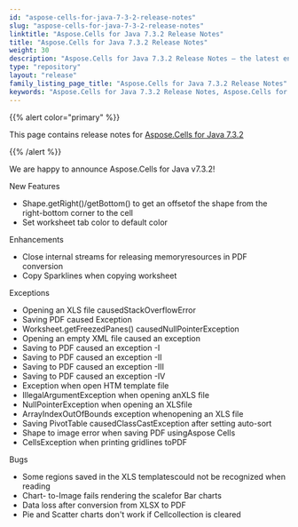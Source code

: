 ```yaml
---
id: "aspose-cells-for-java-7-3-2-release-notes"
slug: "aspose-cells-for-java-7-3-2-release-notes"
linktitle: "Aspose.Cells for Java 7.3.2 Release Notes"
title: "Aspose.Cells for Java 7.3.2 Release Notes"
weight: 30
description: "Aspose.Cells for Java 7.3.2 Release Notes – the latest enhancements, new features, and fixes."
type: "repository"
layout: "release"
family_listing_page_title: "Aspose.Cells for Java 7.3.2 Release Notes"
keywords: "Aspose.Cells for Java 7.3.2 Release Notes, Aspose.Cells for Java 7.3.2 updates and fixes"
---
```


{{% alert color="primary" %}} 

This page contains release notes for [Aspose.Cells for Java 7.3.2](https://releases.aspose.com/cells/java/new-releases/aspose.cells-for-java-7.3.2/)

{{% /alert %}} 

We are
happy to announce Aspose.Cells for Java v7.3.2! 

New Features 

- Shape.getRight()/getBottom() to get an offsetof the shape from the right-bottom corner to the cell
- Set worksheet tab color to default color

Enhancements 

- Close internal streams for releasing memoryresources in PDF conversion
- Copy Sparklines when copying worksheet

Exceptions 

- Opening an XLS file causedStackOverflowError
- Saving PDF caused Exception
- Worksheet.getFreezedPanes() causedNullPointerException
- Opening an empty XML file caused an exception
- Saving to PDF caused an exception -I
- Saving to PDF caused an exception -II
- Saving to PDF caused an exception -III
- Saving to PDF caused an exception -IV
- Exception when open HTM template file
- IllegalArgumentException when opening anXLS file
- NullPointerException when opening an XLSfile
- ArrayIndexOutOfBounds exception whenopening an XLS file
- Saving PivotTable causedClassCastException after setting auto-sort
- Shape to image error when saving PDF usingAspose Cells
- CellsException when printing gridlines toPDF

Bugs 

- Some regions saved in the XLS templatescould not be recognized when reading
- Chart- to-Image fails rendering the scalefor Bar charts
- Data loss after conversion from XLSX to PDF
- Pie and Scatter charts don't work if Cellcollection is cleared
